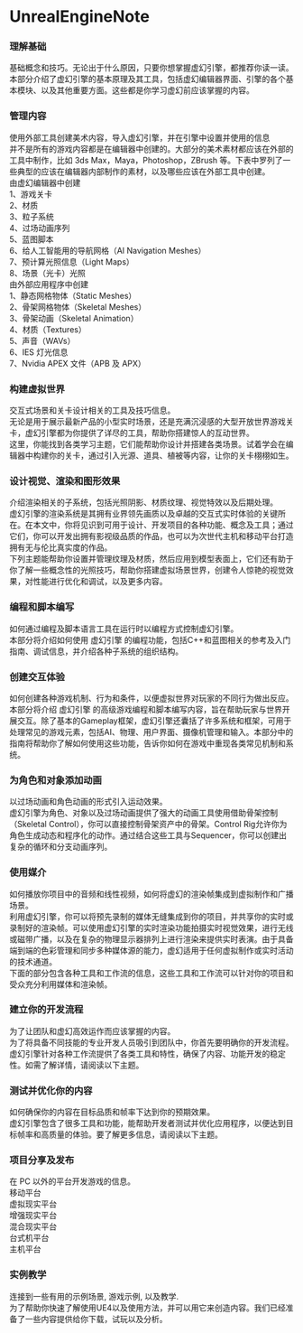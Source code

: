 # UnrealEngineNote

### 理解基础  
基础概念和技巧。无论出于什么原因，只要你想掌握虚幻引擎，都推荐你读一读。  
本部分介绍了虚幻引擎的基本原理及其工具，包括虚幻编辑器界面、引擎的各个基本模块、以及其他重要方面。这些都是你学习虚幻前应该掌握的内容。  

### 管理内容  
使用外部工具创建美术内容，导入虚幻引擎，并在引擎中设置并使用的信息  
并不是所有的游戏内容都是在编辑器中创建的。大部分的美术素材都应该在外部的工具中制作，比如 3ds Max，Maya，Photoshop，ZBrush 等。下表中罗列了一些典型的应该在编辑器内部制作的素材，以及哪些应该在外部工具中创建。  
由虚幻编辑器中创建  
1、游戏关卡  
2、材质  
3、粒子系统  
4、过场动画序列  
5、蓝图脚本  
6、给人工智能用的导航网格（AI Navigation Meshes）  
7、预计算光照信息（Light Maps）  
8、场景（光卡）光照  
由外部应用程序中创建  
1、静态网格物体（Static Meshes）  
2、骨架网格物体（Skeletal Meshes）  
3、骨架动画（Skeletal Animation）  
4、材质（Textures）  
5、声音（WAVs）  
6、IES 灯光信息  
7、Nvidia APEX 文件（APB 及 APX）  

### 构建虚拟世界
交互式场景和关卡设计相关的工具及技巧信息。  
无论是用于展示最新产品的小型实时场景，还是充满沉浸感的大型开放世界游戏关卡，虚幻引擎都为你提供了详尽的工具，帮助你搭建惊人的互动世界。  
这里，你能找到各类学习主题，它们能帮助你设计并搭建各类场景。试着学会在编辑器中构建你的关卡，通过引入光源、道具、植被等内容，让你的关卡栩栩如生。  

### 设计视觉、渲染和图形效果
介绍渲染相关的子系统，包括光照阴影、材质纹理、视觉特效以及后期处理。  
虚幻引擎的渲染系统是其拥有业界领先画质以及卓越的交互式实时体验的关键所在。在本文中，你将见识到可用于设计、开发项目的各种功能、概念及工具；通过它们，你可以开发出拥有影视级品质的作品，也可以为次世代主机和移动平台打造拥有无与伦比真实度的作品。  
下列主题能帮助你设置并管理纹理及材质，然后应用到模型表面上，它们还有助于你了解一些概念性的光照技巧，帮助你搭建虚拟场景世界，创建令人惊艳的视觉效果，对性能进行优化和调试，以及更多内容。  

### 编程和脚本编写
如何通过编程及脚本语言工具在运行时以编程方式控制虚幻引擎。  
本部分将介绍如何使用 虚幻引擎 的编程功能，包括C++和蓝图相关的参考及入门指南、调试信息，并介绍各种子系统的组织结构。  

### 创建交互体验
如何创建各种游戏机制、行为和条件，以便虚拟世界对玩家的不同行为做出反应。  
本部分将介绍 虚幻引擎 的高级游戏编程和脚本编写内容，旨在帮助玩家与世界开展交互。除了基本的Gameplay框架，虚幻引擎还囊括了许多系统和框架，可用于处理常见的游戏元素，包括AI、物理、用户界面、摄像机管理和输入。本部分中的指南将帮助你了解如何使用这些功能，告诉你如何在游戏中重现各类常见机制和系统。  

### 为角色和对象添加动画
以过场动画和角色动画的形式引入运动效果。  
虚幻引擎为角色、对象以及过场动画提供了强大的动画工具使用借助骨架控制（Skeletal Control），你可以直接控制骨架资产中的骨架。Control Rig允许你为角色生成动态和程序化的动作。通过结合这些工具与Sequencer，你可以创建出复杂的循环和分支动画序列。  

### 使用媒介
如何播放你项目中的音频和线性视频，如何将虚幻的渲染帧集成到虚拟制作和广播场景。  
利用虚幻引擎，你可以将预先录制的媒体无缝集成到你的项目，并共享你的实时或录制好的渲染帧。可以使用虚幻引擎的实时渲染功能拍摄实时视觉效果，进行无线或磁带广播，以及在复杂的物理显示器排列上进行渲染来提供实时表演。由于具备端到端的色彩管理和同步多种媒体源的能力，虚幻适用于任何虚拟制作或实时活动的技术通道。  
下面的部分包含各种工具和工作流的信息，这些工具和工作流可以针对你的项目和受众充分利用媒体和渲染帧。  

### 建立你的开发流程
为了让团队和虚幻高效运作而应该掌握的内容。  
为了将具备不同技能的专业开发人员吸引到团队中，你首先要明确你的开发流程。虚幻引擎针对各种工作流提供了各类工具和特性，确保了内容、功能开发的稳定性。如需了解详情，请阅读以下主题。  

### 测试并优化你的内容
如何确保你的内容在目标品质和帧率下达到你的预期效果。  
虚幻引擎包含了很多工具和功能，能帮助开发者测试并优化应用程序，以便达到目标帧率和高质量的体验。要了解更多信息，请阅读以下主题。  

### 项目分享及发布
在 PC 以外的平台开发游戏的信息。  
移动平台  
虚拟现实平台  
增强现实平台  
混合现实平台  
台式机平台  
主机平台  

### 实例教学
连接到一些有用的示例场景, 游戏示例, 以及教学.  
为了帮助你快速了解使用UE4以及使用方法，并可以用它来创造内容。我们已经准备了一些内容提供给你下载，试玩以及分析。  
